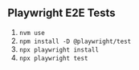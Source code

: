 ## Playwright E2E Tests

1. `nvm use`
2. `npm install -D @playwright/test`
3. `npx playwright install`
4. `npx playwright test` 

